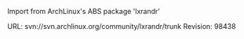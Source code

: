 Import from ArchLinux's ABS package 'lxrandr'

URL: svn://svn.archlinux.org/community/lxrandr/trunk
Revision: 98438
